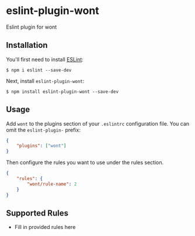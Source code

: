 # eslint-plugin-wont

Eslint plugin for wont

## Installation

You'll first need to install [ESLint](http://eslint.org):

```
$ npm i eslint --save-dev
```

Next, install `eslint-plugin-wont`:

```
$ npm install eslint-plugin-wont --save-dev
```

## Usage

Add `wont` to the plugins section of your `.eslintrc` configuration file. You can omit the `eslint-plugin-` prefix:

```json
{
    "plugins": ["wont"]
}
```

Then configure the rules you want to use under the rules section.

```json
{
    "rules": {
        "wont/rule-name": 2
    }
}
```

## Supported Rules

-   Fill in provided rules here
